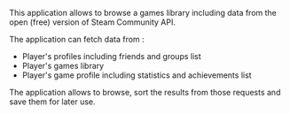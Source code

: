 This application allows to browse a games library including data from the open (free) version of Steam Community API.

The application can fetch data from :

  * Player's profiles including friends and groups list
  * Player's games library
  * Player's game profile including statistics and achievements list

The application allows to browse, sort the results from those requests and save them for later use.